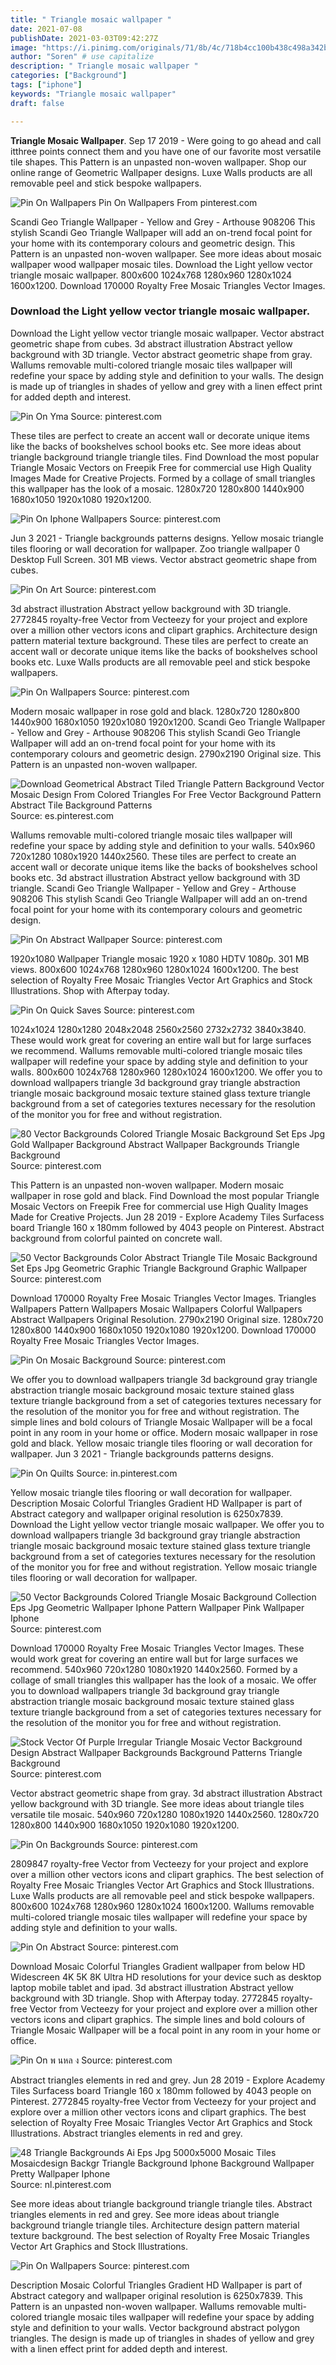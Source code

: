 ```yaml
---
title: " Triangle mosaic wallpaper "
date: 2021-07-08
publishDate: 2021-03-03T09:42:27Z
image: "https://i.pinimg.com/originals/71/8b/4c/718b4cc100b438c498a342b06493573f.jpg"
author: "Soren" # use capitalize
description: " Triangle mosaic wallpaper "
categories: ["Background"]
tags: ["iphone"]
keywords: "Triangle mosaic wallpaper"
draft: false

---
```



**Triangle Mosaic Wallpaper**. Sep 17 2019 - Were going to go ahead and call itthree points connect them and you have one of our favorite most versatile tile shapes. This Pattern is an unpasted non-woven wallpaper. Shop our online range of Geometric Wallpaper designs. Luxe Walls products are all removable peel and stick bespoke wallpapers.

![Pin On Wallpapers](https://i.pinimg.com/originals/7a/bd/03/7abd03aeac297e43ba5a53cd8f41168a.jpg "Pin On Wallpapers")
Pin On Wallpapers From pinterest.com


Scandi Geo Triangle Wallpaper - Yellow and Grey - Arthouse 908206 This stylish Scandi Geo Triangle Wallpaper will add an on-trend focal point for your home with its contemporary colours and geometric design. This Pattern is an unpasted non-woven wallpaper. See more ideas about mosaic wallpaper wood wallpaper mosaic tiles. Download the Light yellow vector triangle mosaic wallpaper. 800x600 1024x768 1280x960 1280x1024 1600x1200. Download 170000 Royalty Free Mosaic Triangles Vector Images.

### Download the Light yellow vector triangle mosaic wallpaper.

Download the Light yellow vector triangle mosaic wallpaper. Vector abstract geometric shape from cubes. 3d abstract illustration Abstract yellow background with 3D triangle. Vector abstract geometric shape from gray. Wallums removable multi-colored triangle mosaic tiles wallpaper will redefine your space by adding style and definition to your walls. The design is made up of triangles in shades of yellow and grey with a linen effect print for added depth and interest.


![Pin On Yma](https://i.pinimg.com/736x/05/6f/f4/056ff4e7194a9286edfaf72b9459b395.jpg "Pin On Yma")
Source: pinterest.com

These tiles are perfect to create an accent wall or decorate unique items like the backs of bookshelves school books etc. See more ideas about triangle background triangle triangle tiles. Find Download the most popular Triangle Mosaic Vectors on Freepik Free for commercial use High Quality Images Made for Creative Projects. Formed by a collage of small triangles this wallpaper has the look of a mosaic. 1280x720 1280x800 1440x900 1680x1050 1920x1080 1920x1200.

![Pin On Iphone Wallpapers](https://i.pinimg.com/originals/6d/b3/c7/6db3c76dbec5a7fc14fa53e0c07a91cf.jpg "Pin On Iphone Wallpapers")
Source: pinterest.com

Jun 3 2021 - Triangle backgrounds patterns designs. Yellow mosaic triangle tiles flooring or wall decoration for wallpaper. Zoo triangle wallpaper 0 Desktop Full Screen. 301 MB views. Vector abstract geometric shape from cubes.

![Pin On Art](https://i.pinimg.com/originals/27/1a/d2/271ad2396aceeb959bd8abf15d8721d9.jpg "Pin On Art")
Source: pinterest.com

3d abstract illustration Abstract yellow background with 3D triangle. 2772845 royalty-free Vector from Vecteezy for your project and explore over a million other vectors icons and clipart graphics. Architecture design pattern material texture background. These tiles are perfect to create an accent wall or decorate unique items like the backs of bookshelves school books etc. Luxe Walls products are all removable peel and stick bespoke wallpapers.

![Pin On Wallpapers](https://i.pinimg.com/originals/7a/bd/03/7abd03aeac297e43ba5a53cd8f41168a.jpg "Pin On Wallpapers")
Source: pinterest.com

Modern mosaic wallpaper in rose gold and black. 1280x720 1280x800 1440x900 1680x1050 1920x1080 1920x1200. Scandi Geo Triangle Wallpaper - Yellow and Grey - Arthouse 908206 This stylish Scandi Geo Triangle Wallpaper will add an on-trend focal point for your home with its contemporary colours and geometric design. 2790x2190 Original size. This Pattern is an unpasted non-woven wallpaper.

![Download Geometrical Abstract Tiled Triangle Pattern Background Vector Mosaic Design From Colored Triangles For Free Vector Background Pattern Abstract Tile Background Patterns](https://i.pinimg.com/564x/8f/18/e5/8f18e557859a7cb2cd11d104f1b9c51b.jpg "Download Geometrical Abstract Tiled Triangle Pattern Background Vector Mosaic Design From Colored Triangles For Free Vector Background Pattern Abstract Tile Background Patterns")
Source: es.pinterest.com

Wallums removable multi-colored triangle mosaic tiles wallpaper will redefine your space by adding style and definition to your walls. 540x960 720x1280 1080x1920 1440x2560. These tiles are perfect to create an accent wall or decorate unique items like the backs of bookshelves school books etc. 3d abstract illustration Abstract yellow background with 3D triangle. Scandi Geo Triangle Wallpaper - Yellow and Grey - Arthouse 908206 This stylish Scandi Geo Triangle Wallpaper will add an on-trend focal point for your home with its contemporary colours and geometric design.

![Pin On Abstract Wallpaper](https://i.pinimg.com/originals/7b/e6/09/7be60917dcdd4a5e403752dae051cd8b.jpg "Pin On Abstract Wallpaper")
Source: pinterest.com

1920x1080 Wallpaper Triangle mosaic 1920 x 1080 HDTV 1080p. 301 MB views. 800x600 1024x768 1280x960 1280x1024 1600x1200. The best selection of Royalty Free Mosaic Triangles Vector Art Graphics and Stock Illustrations. Shop with Afterpay today.

![Pin On Quick Saves](https://i.pinimg.com/564x/f9/16/f1/f916f1f31e99ad4758ec7c5eb67adbac.jpg "Pin On Quick Saves")
Source: pinterest.com

1024x1024 1280x1280 2048x2048 2560x2560 2732x2732 3840x3840. These would work great for covering an entire wall but for large surfaces we recommend. Wallums removable multi-colored triangle mosaic tiles wallpaper will redefine your space by adding style and definition to your walls. 800x600 1024x768 1280x960 1280x1024 1600x1200. We offer you to download wallpapers triangle 3d background gray triangle abstraction triangle mosaic background mosaic texture stained glass texture triangle background from a set of categories textures necessary for the resolution of the monitor you for free and without registration.

![80 Vector Backgrounds Colored Triangle Mosaic Background Set Eps Jpg Gold Wallpaper Background Abstract Wallpaper Backgrounds Triangle Background](https://i.pinimg.com/474x/28/ba/1c/28ba1c76ab96e6f48dbb6a0184538a06.jpg "80 Vector Backgrounds Colored Triangle Mosaic Background Set Eps Jpg Gold Wallpaper Background Abstract Wallpaper Backgrounds Triangle Background")
Source: pinterest.com

This Pattern is an unpasted non-woven wallpaper. Modern mosaic wallpaper in rose gold and black. Find Download the most popular Triangle Mosaic Vectors on Freepik Free for commercial use High Quality Images Made for Creative Projects. Jun 28 2019 - Explore Academy Tiles Surfacess board Triangle 160 x 180mm followed by 4043 people on Pinterest. Abstract background from colorful painted on concrete wall.

![50 Vector Backgrounds Color Abstract Triangle Tile Mosaic Background Set Eps Jpg Geometric Graphic Triangle Background Graphic Wallpaper](https://i.pinimg.com/564x/c4/6f/20/c46f200cc430262ecaa5d5f48f0845c7.jpg "50 Vector Backgrounds Color Abstract Triangle Tile Mosaic Background Set Eps Jpg Geometric Graphic Triangle Background Graphic Wallpaper")
Source: pinterest.com

Download 170000 Royalty Free Mosaic Triangles Vector Images. Triangles Wallpapers Pattern Wallpapers Mosaic Wallpapers Colorful Wallpapers Abstract Wallpapers Original Resolution. 2790x2190 Original size. 1280x720 1280x800 1440x900 1680x1050 1920x1080 1920x1200. Download 170000 Royalty Free Mosaic Triangles Vector Images.

![Pin On Mosaic Background](https://i.pinimg.com/564x/66/48/22/664822b7f8684de85c2c6b5ee688a073.jpg "Pin On Mosaic Background")
Source: pinterest.com

We offer you to download wallpapers triangle 3d background gray triangle abstraction triangle mosaic background mosaic texture stained glass texture triangle background from a set of categories textures necessary for the resolution of the monitor you for free and without registration. The simple lines and bold colours of Triangle Mosaic Wallpaper will be a focal point in any room in your home or office. Modern mosaic wallpaper in rose gold and black. Yellow mosaic triangle tiles flooring or wall decoration for wallpaper. Jun 3 2021 - Triangle backgrounds patterns designs.

![Pin On Quilts](https://i.pinimg.com/564x/be/38/bf/be38bff443db88b85bf0615128ee624f.jpg "Pin On Quilts")
Source: in.pinterest.com

Yellow mosaic triangle tiles flooring or wall decoration for wallpaper. Description Mosaic Colorful Triangles Gradient HD Wallpaper is part of Abstract category and wallpaper original resolution is 6250x7839. Download the Light yellow vector triangle mosaic wallpaper. We offer you to download wallpapers triangle 3d background gray triangle abstraction triangle mosaic background mosaic texture stained glass texture triangle background from a set of categories textures necessary for the resolution of the monitor you for free and without registration. Yellow mosaic triangle tiles flooring or wall decoration for wallpaper.

![50 Vector Backgrounds Colored Triangle Mosaic Background Collection Eps Jpg Geometric Wallpaper Iphone Pattern Wallpaper Pink Wallpaper Iphone](https://i.pinimg.com/originals/42/27/44/422744caae093a2ecf48036b3b69b4a6.jpg "50 Vector Backgrounds Colored Triangle Mosaic Background Collection Eps Jpg Geometric Wallpaper Iphone Pattern Wallpaper Pink Wallpaper Iphone")
Source: pinterest.com

Download 170000 Royalty Free Mosaic Triangles Vector Images. These would work great for covering an entire wall but for large surfaces we recommend. 540x960 720x1280 1080x1920 1440x2560. Formed by a collage of small triangles this wallpaper has the look of a mosaic. We offer you to download wallpapers triangle 3d background gray triangle abstraction triangle mosaic background mosaic texture stained glass texture triangle background from a set of categories textures necessary for the resolution of the monitor you for free and without registration.

![Stock Vector Of Purple Irregular Triangle Mosaic Vector Background Design Abstract Wallpaper Backgrounds Background Patterns Triangle Background](https://i.pinimg.com/originals/a5/09/24/a5092494b4ad939d1339e78f3cd08a46.jpg "Stock Vector Of Purple Irregular Triangle Mosaic Vector Background Design Abstract Wallpaper Backgrounds Background Patterns Triangle Background")
Source: pinterest.com

Vector abstract geometric shape from gray. 3d abstract illustration Abstract yellow background with 3D triangle. See more ideas about triangle tiles versatile tile mosaic. 540x960 720x1280 1080x1920 1440x2560. 1280x720 1280x800 1440x900 1680x1050 1920x1080 1920x1200.

![Pin On Backgrounds](https://i.pinimg.com/564x/7d/6f/84/7d6f841bd988da120d919a7c11ead67c.jpg "Pin On Backgrounds")
Source: pinterest.com

2809847 royalty-free Vector from Vecteezy for your project and explore over a million other vectors icons and clipart graphics. The best selection of Royalty Free Mosaic Triangles Vector Art Graphics and Stock Illustrations. Luxe Walls products are all removable peel and stick bespoke wallpapers. 800x600 1024x768 1280x960 1280x1024 1600x1200. Wallums removable multi-colored triangle mosaic tiles wallpaper will redefine your space by adding style and definition to your walls.

![Pin On Abstract](https://i.pinimg.com/originals/ef/d1/f2/efd1f27104b462cb09492cc88b9f446e.jpg "Pin On Abstract")
Source: pinterest.com

Download Mosaic Colorful Triangles Gradient wallpaper from below HD Widescreen 4K 5K 8K Ultra HD resolutions for your device such as desktop laptop mobile tablet and ipad. 3d abstract illustration Abstract yellow background with 3D triangle. Shop with Afterpay today. 2772845 royalty-free Vector from Vecteezy for your project and explore over a million other vectors icons and clipart graphics. The simple lines and bold colours of Triangle Mosaic Wallpaper will be a focal point in any room in your home or office.

![Pin On พ นหล ง](https://i.pinimg.com/originals/71/ec/9a/71ec9a20b2aec5987ce7eb98aa7fe728.jpg "Pin On พ นหล ง")
Source: pinterest.com

Abstract triangles elements in red and grey. Jun 28 2019 - Explore Academy Tiles Surfacess board Triangle 160 x 180mm followed by 4043 people on Pinterest. 2772845 royalty-free Vector from Vecteezy for your project and explore over a million other vectors icons and clipart graphics. The best selection of Royalty Free Mosaic Triangles Vector Art Graphics and Stock Illustrations. Abstract triangles elements in red and grey.

![48 Triangle Backgrounds Ai Eps Jpg 5000x5000 Mosaic Tiles Mosaicdesign Backgr Triangle Background Iphone Background Wallpaper Pretty Wallpaper Iphone](https://i.pinimg.com/564x/df/04/40/df044095380d133fbaddb603d4905951.jpg "48 Triangle Backgrounds Ai Eps Jpg 5000x5000 Mosaic Tiles Mosaicdesign Backgr Triangle Background Iphone Background Wallpaper Pretty Wallpaper Iphone")
Source: nl.pinterest.com

See more ideas about triangle background triangle triangle tiles. Abstract triangles elements in red and grey. See more ideas about triangle background triangle triangle tiles. Architecture design pattern material texture background. The best selection of Royalty Free Mosaic Triangles Vector Art Graphics and Stock Illustrations.

![Pin On Wallpapers](https://i.pinimg.com/originals/71/8b/4c/718b4cc100b438c498a342b06493573f.jpg "Pin On Wallpapers")
Source: pinterest.com

Description Mosaic Colorful Triangles Gradient HD Wallpaper is part of Abstract category and wallpaper original resolution is 6250x7839. This Pattern is an unpasted non-woven wallpaper. Wallums removable multi-colored triangle mosaic tiles wallpaper will redefine your space by adding style and definition to your walls. Vector background abstract polygon triangles. The design is made up of triangles in shades of yellow and grey with a linen effect print for added depth and interest.

